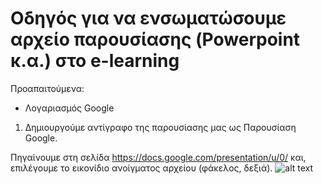 # Οδηγός για να ενσωματώσουμε αρχείο παρουσίασης (Powerpoint κ.α.) στο e-learning
Προαπαιτούμενα:
- Λογαριασμός Google

1. Δημιουργούμε αντίγραφο της παρουσίασης μας ως Παρουσίαση Google.

Πηγαίνουμε στη σελίδα https://docs.google.com/presentation/u/0/ και, επιλέγουμε το εικονίδιο ανοίγματος αρχείου (φάκελος, δεξιά).
![alt text](/tutorial/1.png)
